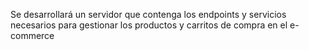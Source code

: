 Se desarrollará un servidor que contenga los endpoints y
servicios necesarios para gestionar los productos y carritos
de compra en el e-commerce